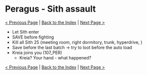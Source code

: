 # Peragus - Sith assault

[< Previous Page](./08_Peragus.md) |
[Back to the Index](../index.md) |
[Next Page >](./10_Peragus.md)

- Let Sith enter
- SAVE before fighting
- Kill all Sith 25 (meeting room, right dormitory, trunk, hyperdrive, )
- Save before the last batch -> try to loot before the auto load
- Kreia joins you (107_PER)
    - Kreia? Your hand - what happened?

[< Previous Page](./08_Peragus.md) |
[Back to the Index](../index.md) |
[Next Page >](./10_Peragus.md)
